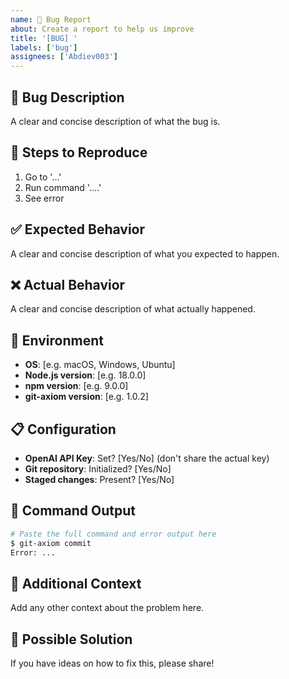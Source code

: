 ```yaml
---
name: 🐛 Bug Report
about: Create a report to help us improve
title: '[BUG] '
labels: ['bug']
assignees: ['Abdiev003']
---
```


## 🐛 Bug Description
A clear and concise description of what the bug is.

## 🔄 Steps to Reproduce
1. Go to '...'
2. Run command '....'
3. See error

## ✅ Expected Behavior
A clear and concise description of what you expected to happen.

## ❌ Actual Behavior
A clear and concise description of what actually happened.

## 📱 Environment
- **OS**: [e.g. macOS, Windows, Ubuntu]
- **Node.js version**: [e.g. 18.0.0]
- **npm version**: [e.g. 9.0.0]
- **git-axiom version**: [e.g. 1.0.2]

## 📋 Configuration
- **OpenAI API Key**: Set? [Yes/No] (don't share the actual key)
- **Git repository**: Initialized? [Yes/No]
- **Staged changes**: Present? [Yes/No]

## 📄 Command Output
```bash
# Paste the full command and error output here
$ git-axiom commit
Error: ...
```

## 🔗 Additional Context
Add any other context about the problem here.

## 📎 Possible Solution
If you have ideas on how to fix this, please share! 